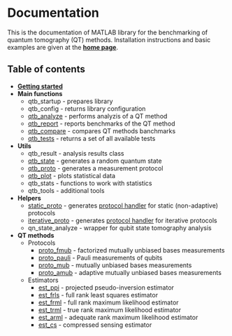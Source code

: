 # Documentation

This is the documentation of MATLAB library for the benchmarking of quantum tomography (QT) methods. Installation instructions and basic examples are given at the [**home page**](https://github.com/PQCLab/mQTB/).

## Table of contents

* [**Getting started**](/README.md)
* **Main functions**
  * qtb_startup - prepares library
  * qtb_config - returns library configuration
  * [qtb_analyze](qtb_analyze.md) - performs analyzis of a QT method
  * [qtb_report](qtb_report.md) - reports benchmarks of the QT method
  * [qtb_compare](qtb_compare.md) - compares QT methods banchmarks
  * [qtb_tests](qtb_tests.md) - returns a set of all available tests
* **Utils**
  * qtb_result - analysis results class
  * [qtb_state](qtb_state.md) - generates a random quantum state
  * [qtb_proto](qtb_proto.md) - generates a measurement protocol
  * [qtb_plot](qtb_plot.md) - plots statistical data
  * qtb_stats - functions to work with statistics
  * qtb_tools - additional tools
* **Helpers**
  * [static_proto](static_proto.md) - generates [protocol handler](qtb_analyze.md#arg-fun_proto) for static (non-adaptive) protocols
  * [iterative_proto](iterative_proto.md) - generates [protocol handler](qtb_analyze.md#arg-fun_proto) for iterative protocols
  * qn_state_analyze - wrapper for qubit state tomography analysis
* **QT methods**
  * Protocols
    * [proto_fmub](proto_fmub.md) - factorized mutually unbiased bases measurements
    * [proto_pauli](proto_fmub.md) - Pauli measurements of qubits
    * [proto_mub](proto_mub.md) - mutually unbiased bases measurements
    * [proto_amub](proto_amub.md) - adaptive mutually unbiased bases measurements
  * Estimators
    * [est_ppi](est_ppi.md) - projected pseudo-inversion estimator
    * [est_frls](est_frls.md) - full rank least squares estimator
    * [est_frml](est_frml.md) - full rank maximum likelihood estimator
    * [est_trml](est_trml.md) - true rank maximum likelihood estimator
    * [est_arml](est_arml.md) - adequate rank maximum likelihood estimator
    * [est_cs](est_cs.md) - compressed sensing estimator

